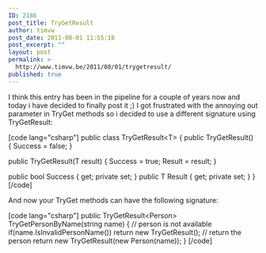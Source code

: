 ```yaml
---
ID: 2186
post_title: TryGetResult
author: timvw
post_date: 2011-08-01 11:55:18
post_excerpt: ""
layout: post
permalink: >
  http://www.timvw.be/2011/08/01/trygetresult/
published: true
---
```

<p>I think this entry has been in the pipeline for a couple of years now and today i have decided to finally post it ;) I got frustrated with the annoying out parameter in TryGet methods so i decided to use a different signature using TryGetResult:</p>

[code lang="csharp"]
public class TryGetResult&lt;T&gt;
{
 public TryGetResult()
 {
  Success = false;
 }

 public TryGetResult(T result)
 {
  Success = true;
  Result = result;
 }

 public bool Success { get; private set; }
 public T Result { get; private set; }
}
[/code]

<p>And now your TryGet methods can have the following signature:</p>

[code lang="csharp"]
public TryGetResult&lt;Person&gt; TryGetPersonByName(string name)
{
 // person is not available
 if(name.IsInvalidPersonName()) return new TryGetResult(); 
 // return the person
 return new TryGetResult(new Person(name)); 
}
[/code]